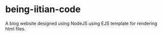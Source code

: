 # being-iitian-code
A blog website designed using NodeJS using EJS template for rendering html files.
